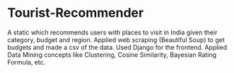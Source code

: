 # Tourist-Recommender
A static which recommends users with places to visit in India given their category, budget and region.
Applied web scraping (Beautiful Soup) to get budgets and made a csv of the
data. Used Django for the frontend.
Applied Data Mining concepts like Clustering, Cosine Similarity, Bayesian
Rating Formula, etc.
